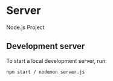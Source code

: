 # Server

Node.js Project

## Development server

To start a local development server, run:

```bash
npm start / nodemon server.js
```

